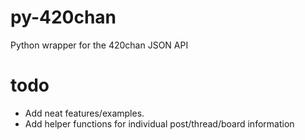 py-420chan
=========

Python wrapper for the 420chan JSON API

todo
====

- Add neat features/examples.
- Add helper functions for individual post/thread/board information